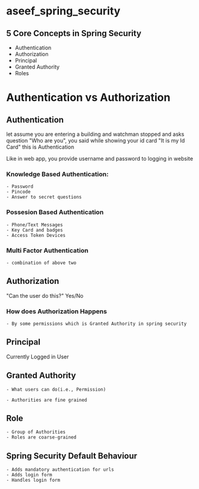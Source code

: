 # aseef_spring_security


## 5 Core Concepts in Spring Security
- Authentication
- Authorization
- Principal
- Granted Authority
- Roles

# Authentication vs Authorization

## Authentication

let assume you are entering a building and watchman stopped and asks question "Who are you", you said while showing your id card "It is my Id Card" this is Authentication

Like in web app, you provide username and password to logging in website

### Knowledge Based Authentication:
    - Password
    - Pincode
    - Answer to secret questions

### Possesion Based Authentication
    - Phone/Text Messages
    - Key Card and badges
    - Access Token Devices

### Multi Factor Authentication
    - combination of above two

## Authorization

"Can the user do this?" Yes/No

### How does Authorization Happens
    - By some permissions which is Granted Authority in spring security


## Principal
Currently Logged in User

## Granted Authority
    - What users can do(i.e., Permission)
    
    - Authorities are fine grained

## Role
    - Group of Authorities
    - Roles are coarse-grained

## Spring Security Default Behaviour
    - Adds mandatory authentication for urls
    - Adds login form
    - Handles login form

